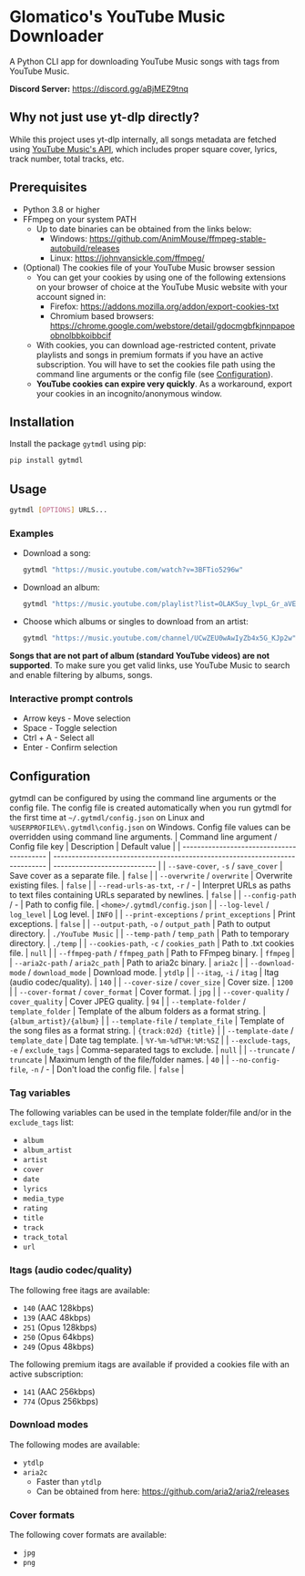 # Glomatico's YouTube Music Downloader
A Python CLI app for downloading YouTube Music songs with tags from YouTube Music.

**Discord Server:** https://discord.gg/aBjMEZ9tnq

## Why not just use yt-dlp directly?
While this project uses yt-dlp internally, all songs metadata are fetched using [YouTube Music's API](https://github.com/sigma67/ytmusicapi), which includes proper square cover, lyrics, track number, total tracks, etc.

## Prerequisites
* Python 3.8 or higher
* FFmpeg on your system PATH
    * Up to date binaries can be obtained from the links below:
        * Windows: https://github.com/AnimMouse/ffmpeg-stable-autobuild/releases
        * Linux: https://johnvansickle.com/ffmpeg/
* (Optional) The cookies file of your YouTube Music browser session
    * You can get your cookies by using one of the following extensions on your browser of choice at the YouTube Music website with your account signed in:
        * Firefox: https://addons.mozilla.org/addon/export-cookies-txt
        * Chromium based browsers: https://chrome.google.com/webstore/detail/gdocmgbfkjnnpapoeobnolbbkoibbcif
    * With cookies, you can download age-restricted content, private playlists and songs in premium formats if you have an active subscription. You will have to set the cookies file path using the command line arguments or the config file (see [Configuration](#configuration)).
    * **YouTube cookies can expire very quickly**. As a workaround, export your cookies in an incognito/anonymous window.
  
## Installation
Install the package `gytmdl` using pip:
```bash
pip install gytmdl
```

## Usage
```bash
gytmdl [OPTIONS] URLS...
```

### Examples
* Download a song:
    ```bash
    gytmdl "https://music.youtube.com/watch?v=3BFTio5296w"
    ```
* Download an album:
    ```bash
    gytmdl "https://music.youtube.com/playlist?list=OLAK5uy_lvpL_Gr_aVEq-LaivwJaSK5EbFd4HeamM"
    ```
* Choose which albums or singles to download from an artist:
    ```bash
    gytmdl "https://music.youtube.com/channel/UCwZEU0wAwIyZb4x5G_KJp2w"
    ```

**Songs that are not part of album (standard YouTube videos) are not supported**. To make sure you get valid links, use YouTube Music to search and enable filtering by albums, songs.

### Interactive prompt controls
* Arrow keys - Move selection
* Space - Toggle selection
* Ctrl + A - Select all
* Enter - Confirm selection

## Configuration
gytmdl can be configured by using the command line arguments or the config file. The config file is created automatically when you run gytmdl for the first time at `~/.gytmdl/config.json` on Linux and `%USERPROFILE%\.gytmdl\config.json` on Windows. Config file values can be overridden using command line arguments.
| Command line argument / Config file key   | Description                                                                  | Default value                |
| ----------------------------------------- | ---------------------------------------------------------------------------- | ---------------------------- |
| `--save-cover`, `-s` / `save_cover`       | Save cover as a separate file.                                               | `false`                      |
| `--overwrite` / `overwrite`               | Overwrite existing files.                                                    | `false`                      |
| `--read-urls-as-txt`, `-r` / -            | Interpret URLs as paths to text files containing URLs separated by newlines. | `false`                      |
| `--config-path` / -                       | Path to config file.                                                         | `<home>/.gytmdl/config.json` |
| `--log-level` / `log_level`               | Log level.                                                                   | `INFO`                       |
| `--print-exceptions` / `print_exceptions` | Print exceptions.                                                            | `false`                      |
| `--output-path`, `-o` / `output_path`     | Path to output directory.                                                    | `./YouTube Music`            |
| `--temp-path` / `temp_path`               | Path to temporary directory.                                                 | `./temp`                     |
| `--cookies-path`, `-c` / `cookies_path`   | Path to .txt cookies file.                                                   | `null`                       |
| `--ffmpeg-path` / `ffmpeg_path`           | Path to FFmpeg binary.                                                       | `ffmpeg`                     |
| `--aria2c-path` / `aria2c_path`           | Path to aria2c binary.                                                       | `aria2c`                     |
| `--download-mode` / `download_mode`       | Download mode.                                                               | `ytdlp`                      |
| `--itag`, `-i` / `itag`                   | Itag (audio codec/quality).                                                  | `140`                        |
| `--cover-size` / `cover_size`             | Cover size.                                                                  | `1200`                       |
| `--cover-format` / `cover_format`         | Cover format.                                                                | `jpg`                        |
| `--cover-quality` / `cover_quality`       | Cover JPEG quality.                                                          | `94`                         |
| `--template-folder` / `template_folder`   | Template of the album folders as a format string.                            | `{album_artist}/{album}`     |
| `--template-file` / `template_file`       | Template of the song files as a format string.                               | `{track:02d} {title}`        |
| `--template-date` / `template_date`       | Date tag template.                                                           | `%Y-%m-%dT%H:%M:%SZ`         |
| `--exclude-tags`, `-e` / `exclude_tags`   | Comma-separated tags to exclude.                                             | `null`                       |
| `--truncate` / `truncate`                 | Maximum length of the file/folder names.                                     | `40`                         |
| `--no-config-file`, `-n` / -              | Don't load the config file.                                                  | `false`                      |

### Tag variables
The following variables can be used in the template folder/file and/or in the `exclude_tags` list:
- `album`
- `album_artist`
- `artist`
- `cover`
- `date`
- `lyrics`
- `media_type`
- `rating`
- `title`
- `track`
- `track_total`
- `url`

### Itags (audio codec/quality)
The following free itags are available:
* `140` (AAC 128kbps)
* `139` (AAC 48kbps)
* `251` (Opus 128kbps)
* `250` (Opus 64kbps)
* `249` (Opus 48kbps)
  
The following premium itags are available if provided a cookies file with an active subscription:
* `141` (AAC 256kbps)
* `774` (Opus 256kbps)

### Download modes
The following modes are available:
* `ytdlp`
* `aria2c`
    * Faster than `ytdlp`
    * Can be obtained from here: https://github.com/aria2/aria2/releases

### Cover formats
The following cover formats are available:
* `jpg`
* `png`

